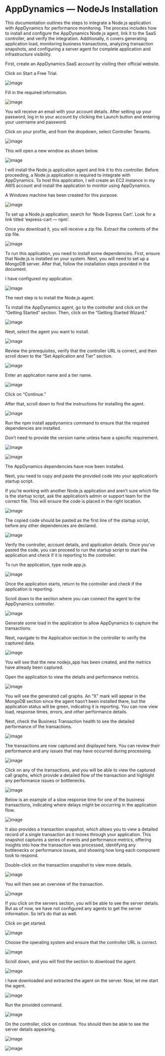 
# AppDynamics — NodeJs Installation

This documentation outlines the steps to integrate a Node.js application with AppDynamics for performance monitoring. The process includes how to install and configure the AppDynamics Node.js agent, link it to the SaaS controller, and verify the integration. Additionally, it covers generating application load, monitoring business transactions, analyzing transaction snapshots, and configuring a server agent for complete application and infrastructure visibility.

First, create an AppDynamics SaaS account by visiting their official website.

Click on Start a Free Trial.

![image](https://github.com/user-attachments/assets/fd57c276-2e3c-4d9e-859d-dddcee9abb27)

Fill in the required information.

![image](https://github.com/user-attachments/assets/91e85e10-45c2-45f9-bad2-1e8728a8b6da)

You will receive an email with your account details. After setting up your password, log in to your account by clicking the Launch button and entering your username and password.

Click on your profile, and from the dropdown, select Controller Tenants.

![image](https://github.com/user-attachments/assets/37af3584-a11d-43cb-a04c-6e05da3fec10)

This will open a new window as shown below.

![image](https://github.com/user-attachments/assets/f6f6bc1d-bc7a-4075-a622-699706bbd97d)

I will install the Node.js application agent and link it to this controller. Before proceeding, a Node.js application is required to integrate with AppDynamics. To host this application, I will create an EC2 instance in my AWS account and install the application to monitor using AppDynamics.

A Windows machine has been created for this purpose.

![image](https://github.com/user-attachments/assets/c115135c-0a6f-42f9-9559-ae82f3c0eb78)

To set up a Node.js application, search for ‘Node Express Cart’. Look for a link titled ‘express-cart — npm’.

Once you download it, you will receive a zip file. Extract the contents of the zip file.

![image](https://github.com/user-attachments/assets/c8caacd2-281a-43f0-8c63-0d4a26eacb8c)

To run this application, you need to install some dependencies. First, ensure that Node.js is installed on your system. Next, you will need to set up a MongoDB server. After that, follow the installation steps provided in the document.

I have configured my application.

![image](https://github.com/user-attachments/assets/03668795-6c77-40c1-9ee7-06cf47a40d38)

The next step is to install the Node.js agent.

To install the AppDynamics agent, go to the controller and click on the “Getting Started” section. Then, click on the “Getting Started Wizard.”

![image](https://github.com/user-attachments/assets/1521caac-ea21-4775-b559-98bbff180419)

Next, select the agent you want to install.

![image](https://github.com/user-attachments/assets/6b1dbc2d-e1f8-4f41-ad21-1cc76c7f5f0a)

Review the prerequisites, verify that the controller URL is correct, and then scroll down to the “Set Application and Tier” section.

![image](https://github.com/user-attachments/assets/a5aa78c1-e851-4c60-b748-017351065b24)

Enter an application name and a tier name.

![image](https://github.com/user-attachments/assets/f7ed2e9a-a823-48c7-b64f-427c8d6b9001)

Click on “Continue.”

After that, scroll down to find the instructions for installing the agent.

![image](https://github.com/user-attachments/assets/b8be53b1-8d06-4ce6-aa66-a13cfbd95fe0)

Run the npm install appdynamics command to ensure that the required dependencies are installed.

Don’t need to provide the version name unless have a specific requirement.

![image](https://github.com/user-attachments/assets/79797913-cd6a-459b-92ad-8307648998fb)

![image](https://github.com/user-attachments/assets/27990108-e23e-45a3-ab10-604c0a70aa94)

The AppDynamics dependencies have now been installed.

Next, you need to copy and paste the provided code into your application’s startup script.

If you’re working with another Node.js application and aren’t sure which file is the startup script, ask the application’s admin or support team for the correct file. This will ensure the code is placed in the right location.

![image](https://github.com/user-attachments/assets/08b4ceda-a89e-4a8e-aa17-b2abc9a1ea56)

The copied code should be pasted as the first line of the startup script, before any other dependencies are declared.

![image](https://github.com/user-attachments/assets/66cccecc-d81a-45f5-a6df-0f6e7d43dca6)

Verify the controller, account details, and application details. Once you’ve pasted the code, you can proceed to run the startup script to start the application and check if it is reporting to the controller.

To run the application, type node app.js.

![image](https://github.com/user-attachments/assets/6550c34d-5d5f-42bf-a629-ea3c4253f89e)

Once the application starts, return to the controller and check if the application is reporting.

Scroll down to the section where you can connect the agent to the AppDynamics controller.

![image](https://github.com/user-attachments/assets/9bbc5f2d-a35a-4da4-a02c-ae81614b8973)

Generate some load in the application to allow AppDynamics to capture the transactions.

Next, navigate to the Application section in the controller to verify the captured data.

![image](https://github.com/user-attachments/assets/2b80d49e-7c8e-4635-89be-9007fbc970b8)

You will see that the new nodejs_app has been created, and the metrics have already been captured.

Open the application to view the details and performance metrics.

![image](https://github.com/user-attachments/assets/c8d97b9c-0477-41f0-bc69-bded90018a4e)

You will see the generated call graphs. An “X” mark will appear in the MongoDB section since the agent hasn’t been installed there, but the application status will be green, indicating it is reporting. You can now view load, response times, errors, and other performance details.

Next, check the Business Transaction health to see the detailed performance of the transactions.

![image](https://github.com/user-attachments/assets/d3a63712-0bba-4418-91b3-2825237dc61f)

The transactions are now captured and displayed here. You can review their performance and any issues that may have occurred during processing.

![image](https://github.com/user-attachments/assets/a210e357-cacd-4b43-8c0e-482dd1e285d6)

Click on any of the transactions, and you will be able to view the captured call graphs, which provide a detailed flow of the transaction and highlight any performance issues or bottlenecks.

![image](https://github.com/user-attachments/assets/f7d3332e-cdea-47ec-8579-201b32867847)

Below is an example of a slow response time for one of the business transactions, indicating where delays might be occurring in the application flow.

![image](https://github.com/user-attachments/assets/67c6c1ab-5de6-4c02-b58d-6b82abc602a7)

It also provides a transaction snapshot, which allows you to view a detailed record of a single transaction as it moves through your application. This snapshot captures a series of events and performance metrics, offering insights into how the transaction was processed, identifying any bottlenecks or performance issues, and showing how long each component took to respond.

Double-click on the transaction snapshot to view more details.

![image](https://github.com/user-attachments/assets/00308b37-1621-4733-a704-3556d7052311)

You will then see an overview of the transaction.

![image](https://github.com/user-attachments/assets/3e4f9457-6333-41d8-b93d-8666b67f82b5)

If you click on the servers section, you will be able to see the server details. But as of now, we have not configured any agents to get the server information. So let’s do that as well.

Click on get started.

![image](https://github.com/user-attachments/assets/38a7b383-ba17-4342-b058-4ed64e150f96)

Choose the operating system and ensure that the controller URL is correct.

![image](https://github.com/user-attachments/assets/e71a23d9-6802-43c5-b56f-1288c9bd6b3e)

Scroll down, and you will find the section to download the agent.

![image](https://github.com/user-attachments/assets/6ef6ff6a-eaf4-433a-b44c-4e4e613592c0)

I have downloaded and extracted the agent on the server. Now, let me start the agent.

![image](https://github.com/user-attachments/assets/9b947ac7-c6f9-46a4-8c27-f0f5d161d174)

Run the provided command.

![image](https://github.com/user-attachments/assets/fd9da5c1-7645-4283-92f1-56023e66b72d)

On the controller, click on continue. You should then be able to see the server details appearing.

![image](https://github.com/user-attachments/assets/8ee94f3d-4fc2-4fb3-bfc6-31b0c6fdfb73)

![image](https://github.com/user-attachments/assets/c0b4416b-453c-4f54-92fc-94a488ef7f48)




